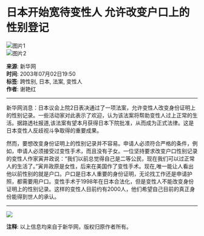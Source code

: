# 日本开始宽待变性人 允许改变户口上的性别登记

![图片1](https://news.sohu.com/sximages/1225011.gif)  
![图片2](https://news.sohu.com/sximages/1225010.gif)

**来源**: 新华网  
**时间**: 2003年07月02日19:50  
**标签**: 跨性别, 日本, 法案, 变性人  
**作者**: 谢艳红  

---

新华网消息：日本议会上院2日表决通过了一项法案，允许变性人改变身份证明上的性别记录。一些活动家对此表示了欢迎，认为该法案将帮助变性人过上正常的生活。据路透社报道,该法案有望本月获得日本下院批准，从而成为正式法律。这是日本变性人反歧视斗争取得的重要成果。

然而，要想改变身份证明上的性别记录并不容易。申请人必须符合严格的条件，例如，申请人必须接受过变性手术，而且没有子女。一位坚持要求改变户口性别记录的变性人作家寅井政说：“我们以前总觉得自己是二等公民，现在我们可以过正常人的生活了。”寅井政原是女性，后来在美国作了变性手术。现在,唯一能让人看出他以前性别的就是户口。户口是日本人重要的身份证明，无论找工作还是申请护照，都需要用户口。变性手术于1998年在日本合法化，但是变性人不能改变身份证明上的性别记录。这样的变性人目前约有2000人，他们希望自己目前的真正身份能得到世人的承认。

---

![](images/c.gif)  

**注释**: 以上信息均来自于新华网，版权归原作者所有。